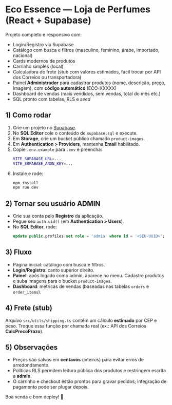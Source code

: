 # Eco Essence — Loja de Perfumes (React + Supabase)

Projeto completo e responsivo com:
- Login/Registro via Supabase
- Catálogo com busca e filtros (masculino, feminino, árabe, importado, nacional)
- Cards modernos de produtos
- Carrinho simples (local)
- Calculadora de frete (stub com valores estimados, fácil trocar por API dos Correios ou transportadora)
- Painel **Administrador** para cadastrar produtos (nome, descrição, preço, imagem), com **código automático** (ECO-XXXXX)
- Dashboard de vendas (mais vendidos, sem vendas, total do mês etc.)
- SQL pronto com tabelas, RLS e *seed*

## 1) Como rodar

1. Crie um projeto no [Supabase](https://supabase.com).
2. No **SQL Editor** cole o conteúdo de `supabase.sql` e execute.
3. Em **Storage**, crie um bucket público chamado `product-images`.
4. Em **Authentication > Providers**, mantenha **Email** habilitado.
5. Copie `.env.example` para `.env` e preencha:
   ```bash
   VITE_SUPABASE_URL=...
   VITE_SUPABASE_ANON_KEY=...
   ```
6. Instale e rode:
   ```bash
   npm install
   npm run dev
   ```

## 2) Tornar seu usuário ADMIN

- Crie sua conta pelo **Registro** da aplicação.
- Pegue seu `auth.uid()` (em **Authentication > Users**).
- No **SQL Editor**, rode:
  ```sql
  update public.profiles set role = 'admin' where id = '<SEU-UUID>';
  ```

## 3) Fluxo

- Página inicial: catálogo com busca e filtros.
- **Login/Registro**: canto superior direito.
- **Painel**: após logado como admin, aparece no menu. Cadastre produtos e suba imagens para o bucket `product-images`.
- **Dashboard**: métricas de vendas (baseadas nas tabelas `orders` e `order_items`).

## 4) Frete (stub)
Arquivo `src/utils/shipping.ts` contém um cálculo **estimado** por CEP e peso. Troque essa função por chamada real (ex.: API dos Correios **CalcPrecoPrazo**).

## 5) Observações
- Preços são salvos em **centavos** (inteiros) para evitar erros de arredondamento.
- Políticas RLS permitem leitura pública dos produtos e restringem escrita a **admin**.
- O carrinho e checkout estão prontos para gravar pedidos; integração de pagamento pode ser plugar depois.

Boa venda e bom deploy! 🚀

